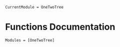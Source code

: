 ```@meta
CurrentModule = OneTwoTree
```

# Functions Documentation


```@autodocs
Modules = [OneTwoTree]
```
